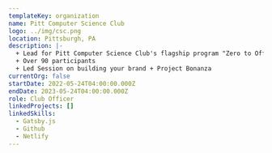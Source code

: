 ```yaml
---
templateKey: organization
name: Pitt Computer Science Club
logo: ../img/csc.png
location: Pittsburgh, PA
description: |-
  + Lead for Pitt Computer Science Club's flagship program "Zero to Offer"
  + Over 90 participants
  + Led Session on building your brand + Project Bonanza
currentOrg: false
startDate: 2022-05-24T04:00:00.000Z
endDate: 2023-05-24T04:00:00.000Z
role: Club Officer
linkedProjects: []
linkedSkills:
  - Gatsby.js
  - Github
  - Netlify
---
```

